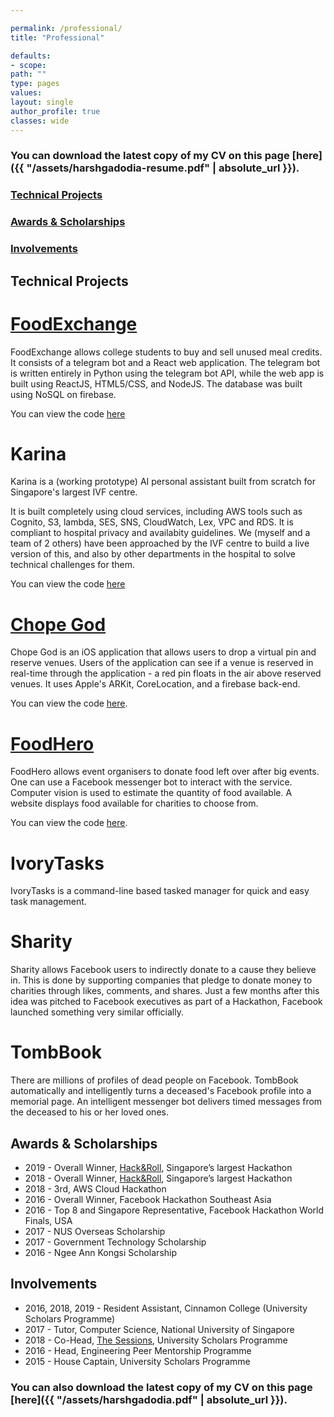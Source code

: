 ```yaml
---

permalink: /professional/
title: "Professional"

defaults:
- scope:
path: ""
type: pages
values:
layout: single
author_profile: true
classes: wide
---
```


### You can download the latest copy of my CV on this page [here]({{ "/assets/harshgadodia-resume.pdf" | absolute_url }}).

### [Technical Projects](#Technical)
### [Awards & Scholarships](#Awards)
### [Involvements](#Involvements)

<a name="Technical"></a>

## Technical Projects 

# [FoodExchange](https://devpost.com/software/foodexchange?fbclid=IwAR0KADWTi152ubpGoIBWfJWgHBGO-S2p8IXbts03omeVnfJUqYRfu6Xc1bc)

FoodExchange allows college students to buy and sell unused meal credits. It consists of a telegram bot and a React web application. The telegram bot is written entirely in Python using the telegram bot API, while the web app is built using ReactJS, HTML5/CSS, and NodeJS. The database was built using NoSQL on firebase. 

You can view the code [here](https://github.com/harshgadodia/FoodExchange)

# Karina

Karina is a (working prototype) AI personal assistant built from scratch for Singapore's largest IVF centre. 

It is built completely using cloud services, including AWS tools such as Cognito, S3, lambda, SES, SNS, CloudWatch, Lex, VPC and RDS. It is compliant to hospital privacy and availabity guidelines. We (myself and a team of 2 others) have been approached by the IVF centre to build a live version of this, and also by other departments in the hospital to solve technical challenges for them.

You can view the code [here](https://github.com/harshgadodia/karina)

# [Chope God](https://devpost.com/software/chope-god)

Chope God is an iOS application that allows users to drop a virtual pin and reserve venues. Users of the application can see if a venue is reserved in real-time through the application - a red pin floats in the air above reserved venues. It uses Apple's ARKit, CoreLocation, and a firebase back-end.

You can view the code [here](https://github.com/harshgadodia/ChopeGod).

# [FoodHero](https://github.com/harshgadodia/food-hero)

FoodHero allows event organisers to donate food left over after big events. One can use a Facebook messenger bot to interact with the service. Computer vision is used to estimate the quantity of food available. A website displays food available for charities to choose from.

You can view the code [here](https://github.com/harshgadodia/food-hero).

# IvoryTasks

IvoryTasks is a command-line based tasked manager for quick and easy task management.

# Sharity

Sharity allows Facebook users to indirectly donate to a cause they believe in. This is done by supporting companies that pledge to donate money to charities through likes, comments, and shares. Just a few months after this idea was pitched to Facebook executives as part of a Hackathon, Facebook launched something very similar officially.

# TombBook

There are millions of profiles of dead people on Facebook. TombBook automatically and intelligently turns a deceased's Facebook profile into a memorial page. An intelligent messenger bot delivers timed messages from the deceased to his or her loved ones.

<a name="Awards"></a>

## Awards & Scholarships

* 2019 - Overall Winner, [Hack&Roll](https://hacknroll.nushackers.org), Singapore’s largest Hackathon
* 2018 - Overall Winner, [Hack&Roll](https://hacknroll.nushackers.org), Singapore’s largest Hackathon
* 2018 - 3rd, AWS Cloud Hackathon
* 2016 - Overall Winner, Facebook Hackathon Southeast Asia
* 2016 - Top 8 and Singapore Representative, Facebook Hackathon World Finals, USA
* 2017 - NUS Overseas Scholarship
* 2017 - Government Technology Scholarship
* 2016 - Ngee Ann Kongsi Scholarship

<a name="Involvements"></a>

## Involvements

* 2016, 2018, 2019 - Resident Assistant, Cinnamon College (University Scholars Programme)
* 2017 - Tutor, Computer Science, National University of Singapore
* 2018 - Co-Head, [The Sessions](http://www.usp.nus.edu.sg/life-at-usp/interest-groups/239-the-sessions), University Scholars Programme
* 2016 - Head, Engineering Peer Mentorship Programme 
* 2015 - House Captain, University Scholars Programme

### You can also download the latest copy of my CV on this page [here]({{ "/assets/harshgadodia.pdf" | absolute_url }}).



